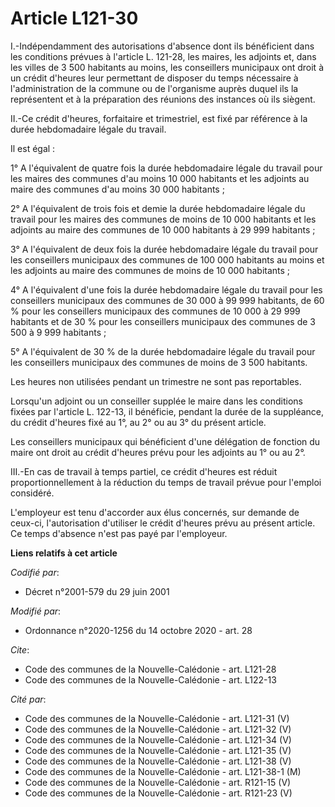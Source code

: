 # Article L121-30

I.-Indépendamment des autorisations d'absence dont ils bénéficient dans les conditions prévues à l'article L. 121-28, les
maires, les adjoints et, dans les villes de 3 500 habitants au moins, les conseillers municipaux ont droit à un crédit
d'heures leur permettant de disposer du temps nécessaire à l'administration de la commune ou de l'organisme auprès duquel ils
la représentent et à la préparation des réunions des instances où ils siègent.

II.-Ce crédit d'heures, forfaitaire et trimestriel, est fixé par référence à la durée hebdomadaire légale du travail.

Il est égal :

1° A l'équivalent de quatre fois la durée hebdomadaire légale du travail pour les maires des communes d'au moins 10 000
habitants et les adjoints au maire des communes d'au moins 30 000 habitants ;

2° A l'équivalent de trois fois et demie la durée hebdomadaire légale du travail pour les maires des communes de moins de 10
000 habitants et les adjoints au maire des communes de 10 000 habitants à 29 999 habitants ;

3° A l'équivalent de deux fois la durée hebdomadaire légale du travail pour les conseillers municipaux des communes de 100
000 habitants au moins et les adjoints au maire des communes de moins de 10 000 habitants ;

4° A l'équivalent d'une fois la durée hebdomadaire légale du travail pour les conseillers municipaux des communes de 30 000 à
99 999 habitants, de 60 % pour les conseillers municipaux des communes de 10 000 à 29 999 habitants et de 30 % pour les
conseillers municipaux des communes de 3 500 à 9 999 habitants ;

5° A l'équivalent de 30 % de la durée hebdomadaire légale du travail pour les conseillers municipaux des communes de moins de
3 500 habitants.

Les heures non utilisées pendant un trimestre ne sont pas reportables.

Lorsqu'un adjoint ou un conseiller supplée le maire dans les conditions fixées par l'article L. 122-13, il bénéficie, pendant
la durée de la suppléance, du crédit d'heures fixé au 1°, au 2° ou au 3° du présent article.

Les conseillers municipaux qui bénéficient d'une délégation de fonction du maire ont droit au crédit d'heures prévu pour les
adjoints au 1° ou au 2°.

III.-En cas de travail à temps partiel, ce crédit d'heures est réduit proportionnellement à la réduction du temps de travail
prévue pour l'emploi considéré.

L'employeur est tenu d'accorder aux élus concernés, sur demande de ceux-ci, l'autorisation d'utiliser le crédit d'heures
prévu au présent article. Ce temps d'absence n'est pas payé par l'employeur.

**Liens relatifs à cet article**

_Codifié par_:

  - Décret n°2001-579 du 29 juin 2001

_Modifié par_:

  - Ordonnance n°2020-1256 du 14 octobre 2020 - art. 28

_Cite_:

  - Code des communes de la Nouvelle-Calédonie - art. L121-28
  - Code des communes de la Nouvelle-Calédonie - art. L122-13

_Cité par_:

  - Code des communes de la Nouvelle-Calédonie - art. L121-31 (V)
  - Code des communes de la Nouvelle-Calédonie - art. L121-32 (V)
  - Code des communes de la Nouvelle-Calédonie - art. L121-34 (V)
  - Code des communes de la Nouvelle-Calédonie - art. L121-35 (V)
  - Code des communes de la Nouvelle-Calédonie - art. L121-38 (V)
  - Code des communes de la Nouvelle-Calédonie - art. L121-38-1 (M)
  - Code des communes de la Nouvelle-Calédonie - art. R121-15 (V)
  - Code des communes de la Nouvelle-Calédonie - art. R121-23 (V)
